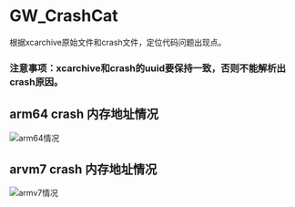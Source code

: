 # GW_CrashCat
根据xcarchive原始文件和crash文件，定位代码问题出现点。

### 注意事项：xcarchive和crash的uuid要保持一致，否则不能解析出crash原因。

## arm64 crash 内存地址情况
![arm64情况](https://github.com/gw-yj/GW_CrashCat/blob/master/GW_CrashCat/images/arm64.jpg)

## arvm7 crash 内存地址情况
![armv7情况](https://github.com/gw-yj/GW_CrashCat/blob/master/GW_CrashCat/images/armv7.jpg)
